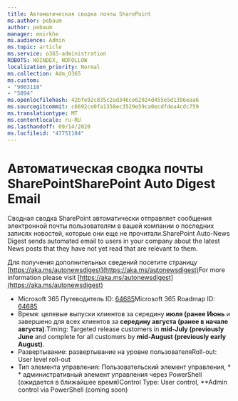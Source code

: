 ```yaml
---
title: Автоматическая сводка почты SharePoint
ms.author: pebaum
author: pebaum
manager: mnirkhe
ms.audience: Admin
ms.topic: article
ms.service: o365-administration
ROBOTS: NOINDEX, NOFOLLOW
localization_priority: Normal
ms.collection: Adm_O365
ms.custom:
- "9003118"
- "5894"
ms.openlocfilehash: 42bfe92c835c2ad346ce62924d455e5d1396eaa6
ms.sourcegitcommit: c6692ce0fa1358ec3529e59ca0ecdfdea4cdc759
ms.translationtype: MT
ms.contentlocale: ru-RU
ms.lasthandoff: 09/14/2020
ms.locfileid: "47751184"
---
```

# <a name="sharepoint-auto-digest-email"></a><span data-ttu-id="d8473-102">Автоматическая сводка почты SharePoint</span><span class="sxs-lookup"><span data-stu-id="d8473-102">SharePoint Auto Digest Email</span></span>

<span data-ttu-id="d8473-103">Сводная сводка SharePoint автоматически отправляет сообщения электронной почты пользователям в вашей компании о последних записях новостей, которые они еще не прочитали.</span><span class="sxs-lookup"><span data-stu-id="d8473-103">SharePoint Auto-News Digest sends automated email to users in your company about the latest News posts that they have not yet read that are relevant to them.</span></span>

<span data-ttu-id="d8473-104">Для получения дополнительных сведений посетите страницу [https://aka.ms/autonewsdigest](https://aka.ms/autonewsdigest)</span><span class="sxs-lookup"><span data-stu-id="d8473-104">For more information please visit [https://aka.ms/autonewsdigest](https://aka.ms/autonewsdigest)</span></span>

- <span data-ttu-id="d8473-105">Microsoft 365 Путеводитель ID:  [64685](https://www.microsoft.com/microsoft-365/roadmap?filters=&featureid=64685)</span><span class="sxs-lookup"><span data-stu-id="d8473-105">Microsoft 365 Roadmap ID:  [64685](https://www.microsoft.com/microsoft-365/roadmap?filters=&featureid=64685)</span></span>
- <span data-ttu-id="d8473-106">Время: целевые выпуски клиентов за середину  **июля (ранее Июнь**  и завершено для всех клиентов за  **середину августа (ранее в начале августа)**.</span><span class="sxs-lookup"><span data-stu-id="d8473-106">Timing: Targeted release customers in  **mid-July (previously June**  and complete for all customers by  **mid-August (previously early August)**.</span></span>
- <span data-ttu-id="d8473-107">Развертывание: развертывание на уровне пользователя</span><span class="sxs-lookup"><span data-stu-id="d8473-107">Roll-out: User level roll-out</span></span>
- <span data-ttu-id="d8473-108">Тип элемента управления: Пользовательский элемент управления, \* \* административный элемент управления через PowerShell (ожидается в ближайшее время)</span><span class="sxs-lookup"><span data-stu-id="d8473-108">Control Type: User control,  \*\*Admin control via PowerShell (coming soon)</span></span>
